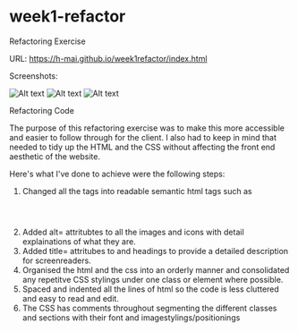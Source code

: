 # week1-refactor
Refactoring Exercise

URL: https://h-mai.github.io/week1refactor/index.html

Screenshots:

![Alt text](/relative/path/to/img.jpg?raw=true "Header")
![Alt text](/relative/path/to/img.jpg?raw=true "Main Content")
![Alt text](/relative/path/to/img.jpg?raw=true "Footer")


Refactoring Code 

The purpose of this refactoring exercise was to make this more accessible and easier to follow through for the client. I also had to keep in mind that needed to tidy up the HTML and the CSS without affecting the front end aesthetic of the website.

Here's what I've done to achieve were the following steps:

1. Changed all the tags into readable semantic html tags such as <header> <footer> <figure> <section> <article>
2. Added alt= attritubtes to all the images and icons with detail explainations of what they are.
3. Added title= attritubes to and headings to provide a detailed description for screenreaders.
4. Organised the html and the css into an orderly manner and consolidated any repetitve CSS stylings under one class or element where possible.
5. Spaced and indented all the lines of html so the code is less cluttered and easy to read and edit.
6. The CSS has comments throughout segmenting the different classes and sections with their font and imagestylings/positionings

